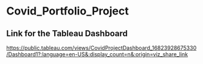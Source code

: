 # Covid_Portfolio_Project


## Link for the Tableau Dashboard 
https://public.tableau.com/views/CovidProjectDashboard_16823928675330/Dashboard1?:language=en-US&:display_count=n&:origin=viz_share_link
